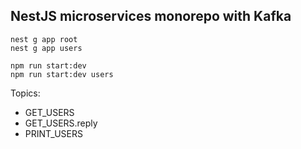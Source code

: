 ## NestJS microservices monorepo with Kafka

```
nest g app root
nest g app users
```
```
npm run start:dev
npm run start:dev users
```

Topics:
 - GET_USERS
 - GET_USERS.reply
 - PRINT_USERS
